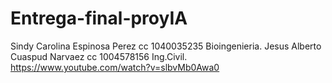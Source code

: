 # Entrega-final-proyIA
Sindy Carolina Espinosa Perez cc 1040035235 Bioingenieria.
Jesus Alberto Cuaspud Narvaez cc 1004578156 Ing.Civil.
https://www.youtube.com/watch?v=slbvMb0Awa0
